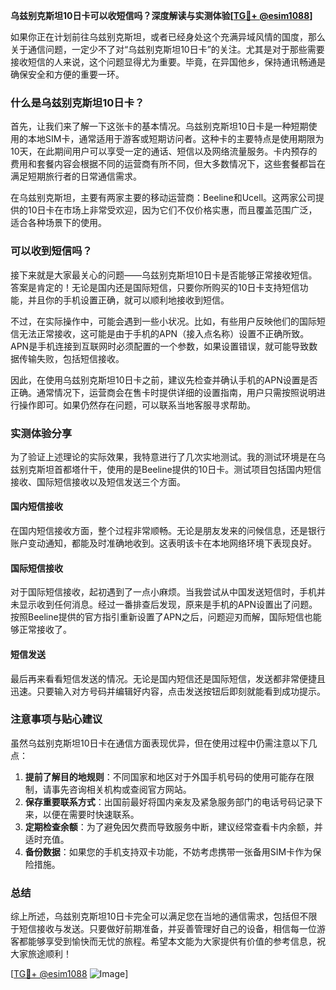**乌兹别克斯坦10日卡可以收短信吗？深度解读与实测体验[[TG💪+ @esim1088](https://t.me/s/esim1088)]**

如果你正在计划前往乌兹别克斯坦，或者已经身处这个充满异域风情的国度，那么关于通信问题，一定少不了对“乌兹别克斯坦10日卡”的关注。尤其是对于那些需要接收短信的人来说，这个问题显得尤为重要。毕竟，在异国他乡，保持通讯畅通是确保安全和方便的重要一环。

### 什么是乌兹别克斯坦10日卡？

首先，让我们来了解一下这张卡的基本情况。乌兹别克斯坦10日卡是一种短期使用的本地SIM卡，通常适用于游客或短期访问者。这种卡的主要特点是使用期限为10天，在此期间用户可以享受一定的通话、短信以及网络流量服务。卡内预存的费用和套餐内容会根据不同的运营商有所不同，但大多数情况下，这些套餐都旨在满足短期旅行者的日常通信需求。

在乌兹别克斯坦，主要有两家主要的移动运营商：Beeline和Ucell。这两家公司提供的10日卡在市场上非常受欢迎，因为它们不仅价格实惠，而且覆盖范围广泛，适合各种场景下的使用。

### 可以收到短信吗？

接下来就是大家最关心的问题——乌兹别克斯坦10日卡是否能够正常接收短信。答案是肯定的！无论是国内还是国际短信，只要你所购买的10日卡支持短信功能，并且你的手机设置正确，就可以顺利地接收到短信。

不过，在实际操作中，可能会遇到一些小状况。比如，有些用户反映他们的国际短信无法正常接收，这可能是由于手机的APN（接入点名称）设置不正确所致。APN是手机连接到互联网时必须配置的一个参数，如果设置错误，就可能导致数据传输失败，包括短信接收。

因此，在使用乌兹别克斯坦10日卡之前，建议先检查并确认手机的APN设置是否正确。通常情况下，运营商会在售卡时提供详细的设置指南，用户只需按照说明进行操作即可。如果仍然存在问题，可以联系当地客服寻求帮助。

### 实测体验分享

为了验证上述理论的实际效果，我特意进行了几次实地测试。我的测试环境是在乌兹别克斯坦首都塔什干，使用的是Beeline提供的10日卡。测试项目包括国内短信接收、国际短信接收以及短信发送三个方面。

#### 国内短信接收
在国内短信接收方面，整个过程非常顺畅。无论是朋友发来的问候信息，还是银行账户变动通知，都能及时准确地收到。这表明该卡在本地网络环境下表现良好。

#### 国际短信接收
对于国际短信接收，起初遇到了一点小麻烦。当我尝试从中国发送短信时，手机并未显示收到任何消息。经过一番排查后发现，原来是手机的APN设置出了问题。按照Beeline提供的官方指引重新设置了APN之后，问题迎刃而解，国际短信也能够正常接收了。

#### 短信发送
最后再来看看短信发送的情况。无论是国内短信还是国际短信，发送都非常便捷且迅速。只要输入对方号码并编辑好内容，点击发送按钮后即刻就能看到成功提示。

### 注意事项与贴心建议

虽然乌兹别克斯坦10日卡在通信方面表现优异，但在使用过程中仍需注意以下几点：

1. **提前了解目的地规则**：不同国家和地区对于外国手机号码的使用可能存在限制，请事先咨询相关机构或查阅官方网站。
2. **保存重要联系方式**：出国前最好将国内亲友及紧急服务部门的电话号码记录下来，以便在需要时快速联系。
3. **定期检查余额**：为了避免因欠费而导致服务中断，建议经常查看卡内余额，并适时充值。
4. **备份数据**：如果您的手机支持双卡功能，不妨考虑携带一张备用SIM卡作为保险措施。

### 总结

综上所述，乌兹别克斯坦10日卡完全可以满足您在当地的通信需求，包括但不限于短信接收与发送。只要做好前期准备，并妥善管理好自己的设备，相信每一位游客都能够享受到愉快而无忧的旅程。希望本文能为大家提供有价值的参考信息，祝大家旅途顺利！

[[TG💪+ @esim1088](https://t.me/s/esim1088) ![Image](https://i.postimg.cc/4NQfJmqS/Snipaste-2025-05-13-00-14-12.png)]